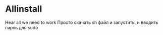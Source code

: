 # Allinstall
Hear all we need to work
Просто скачать sh файл и запустить, и вводить парль для sudo 
